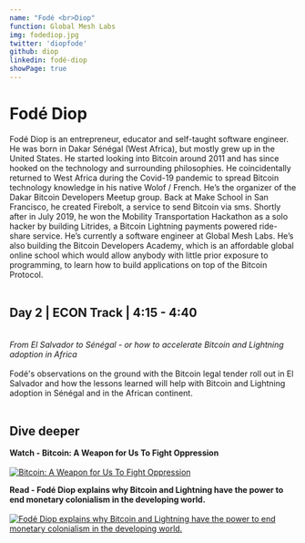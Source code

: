 ```yaml
---
name: "Fodé <br>Diop"
function: Global Mesh Labs
img: fodediop.jpg
twitter: 'diopfode'
github: diop
linkedin: fodé-diop
showPage: true
---
```


# Fodé Diop

Fodé Diop is an entrepreneur, educator and self-taught software engineer. He was born in Dakar Sénégal (West Africa), but mostly grew up in the United States. He started looking into Bitcoin around 2011 and has since hooked on the technology and surrounding philosophies. He coincidentally returned to West Africa during the Covid-19 pandemic to spread Bitcoin technology knowledge in his native Wolof / French. He’s the organizer of the Dakar Bitcoin Developers Meetup group. Back at Make School in San Francisco, he created Firebolt, a service to send Bitcoin via sms. Shortly after in July 2019, he won the Mobility Transportation Hackathon as a solo hacker by building Litrides, a Bitcoin Lightning payments powered ride-share  service. He’s currently a software engineer at Global Mesh Labs. He’s also building the Bitcoin Developers Academy, which is an affordable global online school which would allow anybody with little prior exposure to programming, to learn how to build applications on top of the Bitcoin Protocol.
<br><br>

## Day 2 | ECON Track | 4:15 - 4:40
<br>
<i>From El Salvador to Sénégal - or how to accelerate Bitcoin and Lightning adoption in Africa</i><br><br>
Fodé's observations on the ground with the Bitcoin legal tender roll out in El Salvador and how the lessons learned will help with Bitcoin and Lightning adoption in Sénégal and in the African continent.<br><br>

## Dive deeper


<div class="grid grid-cols-1 md:grid-cols-2 gap-5">
<div class="p-3 my-2">

**Watch - Bitcoin: A Weapon for Us To Fight Oppression** <br><br>
[ ![Bitcoin: A Weapon for Us To Fight Oppression](/2021/content/fode_oppression.png)](https://www.youtube.com/watch?v=zYs-j6Wx-hs/)
</div>

<div class="p-3 my-2">

**Read - Fodé Diop explains why Bitcoin and Lightning have the power to end monetary colonialism in the developing world.** <br><br>
[ ![Fodé Diop explains why Bitcoin and Lightning have the power to end monetary colonialism in the developing world.](/2021/content/fode_colonialism.png)](https://bitcoinmagazine.com/culture/senegalese-bitcoin-developer-bitcoin-a-weapon-to-fight-oppression/)
</div>

</div>

<br>

